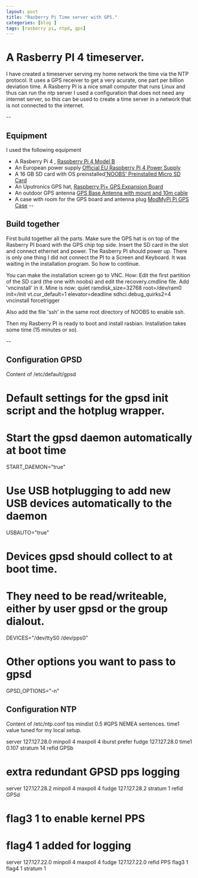 ```yaml
---
layout: post
title: "Rasberry Pi Time server with GPS."
categories: [blog ]
tags: [rasberry pi, ntpd, gps]
---
```

# A Rasberry PI 4 timeserver. 
I have created a timeserver serving my home network the time via the NTP protocol. It uses a GPS receiver to get a very acurate, one part per billion deviation time. A Rasberry PI is a nice small computer that runs Linux and thus can run the ntp server 
I used a configuration that does not need any internet server, so this can be used to create a time server in a network that is not connected to the internet. 


-- 
## Equipment
I used the following equipment
- A Rasberry Pi 4 , [Raspberry Pi 4 Model B](https://thepihut.com/collections/raspberry-pi-store/products/raspberry-pi-4-model-b) 
- An European power supply [Official EU Raspberry Pi 4 Power Supply](https://thepihut.com/collections/raspberry-pi-power-supplies/products/raspberry-pi-psu-eu)
- A 16 GB SD card with OS preinstalled['NOOBS' Preinstalled Micro SD Card](https://thepihut.com/products/noobs-preinstalled-sd-card) 
- An Uputronics GPS hat, [Raspberry Pi+ GPS Expansion Board](https://store.uputronics.com/index.php?route=product/product&product_id=81)
- An outdoor GPS antenna [GPS Base Antenna with mount and 10m cable ](https://store.uputronics.com/index.php?route=product/product&path=60_65&product_id=74)
- A case with room for the GPS board and antenna plug [ModMyPi Pi GPS Case](https://store.uputronics.com/index.php?route=product/product&path=66_67&product_id=90) 
-- 
## Build together

First build together all the parts. Make sure the GPS hat is on top of the Rasberry PI board with the GPS chip top side. 
Insert the SD card in the slot and connect ethernet and power. The Rasberry PI should power up. There is only one thing I did not connect the PI to a Screen and Keyboard. It was waiting in the installation program. So how to continue. 

You can make the installation screen go to VNC. 
How: Edit the first partition of the SD card (the one with noobs) and edit the recovery.cmdline file. 
Add 'vncinstall' in it. 
Mine is now:
  quiet ramdisk_size=32768 root=/dev/ram0 init=/init vt.cur_default=1 elevator=deadline sdhci.debug_quirks2=4 vncinstall forcetrigger

Also add the file 'ssh' in the same root directory of NOOBS to enable ssh. 

Then my Rasberry PI is ready to boot and install rasbian. Installation takes some time (15 minutes or so). 



--
## Configuration GPSD
Content of /etc/default/gpsd 

  # Default settings for the gpsd init script and the hotplug wrapper.

  # Start the gpsd daemon automatically at boot time
  START_DAEMON="true"

  # Use USB hotplugging to add new USB devices automatically to the daemon
  USBAUTO="true"

  # Devices gpsd should collect to at boot time.
  # They need to be read/writeable, either by user gpsd or the group dialout. 
  
  DEVICES="/dev/ttyS0 /dev/pps0"

  # Other options you want to pass to gpsd
  GPSD_OPTIONS="-n"

## Configuration NTP 
Content of /etc/ntp.conf
  tos mindist 0.5
  #GPS NEMEA sentences. time1 value tuned for my local setup. 
  
  server 127.127.28.0 minpoll 4 maxpoll 4 iburst prefer
  fudge 127.127.28.0 time1 0.107 stratum 14 refid GPSb
  # extra redundant GPSD pps logging 
  server 127.127.28.2 minpoll 4 maxpoll 4
  fudge 127.127.28.2 stratum 1 refid GPSd
  # flag3 1 to enable kernel PPS 
  # flag4 1 added for logging 
  server 127.127.22.0 minpoll 4 maxpoll 4
  fudge 127.127.22.0  refid PPS flag3 1 flag4 1 stratum 1
